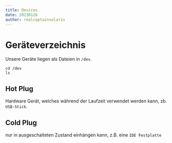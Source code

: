 ```yaml
---
title: Devices 
date: 20230126
author: realcaptainsolaris 
---
```


# Geräteverzeichnis
Unsere Geräte liegen als Dateien in `/dev`.


    cd /dev  
    ls


## Hot Plug
Hardware Gerät, welches während der Laufzeit verwendet werden kann, zb.
`USB-Stick`.


## Cold Plug
nur in ausgeschalteten Zustand einhängen kann, z.B. eine `IDE Festplatte`


